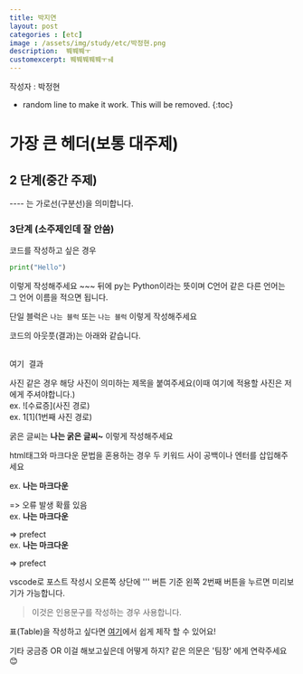 ```yaml
---  
title: 박지연
layout: post
categories : [etc]
image : /assets/img/study/etc/박정현.png
description:  붸붸붸ㅜ
customexcerpt: 붸붸붸붸붸ㅜㅞ 
---
```


<span class = "alert g">작성자 : 박정현</span>


<!-- 아래 2줄은 목차를 나타내기 위한 심볼이니 건들지 말아 주세요 -->
* random line to make it work. This will be removed.
{:toc} 

# 가장 큰 헤더(보통 대주제)

## 2 단계(중간 주제)
---- 는 가로선(구분선)을 의미합니다.


### 3단계 (소주제인데 잘 안씀)

코드를 작성하고 싶은 경우

~~~ py  
print("Hello")  
~~~  
이렇게 작성해주세요 ~~~ 뒤에 py는 Python이라는 뜻이며 C언어 같은 다른 언어는 그 언어 이름을 적으면 됩니다.

단일 블럭은 `나는 블럭` 또는 ```나는 블럭``` 이렇게 작성해주세요



코드의 아웃풋(결과)는 아래와 같습니다.  
<pre>  
여기 결과  
</pre>    


사진 같은 경우 해당 사진이 의미하는 제목을 붙여주세요(이때 여기에 적용할 사진은 저에게 주셔야합니다.)    
ex. ![수료증](사진 경로)      
ex. 1[1](1번째 사진 경로)    


 
굵은 글씨는 **나는 굵은 글씨~** 이렇게 작성해주세요  

html태그와 마크다운 문법을 혼용하는 경우 두 키워드 사이 공백이나 엔터를 삽입해주세요  

ex. **나는 마크다운**<p></p> => 오류 발생 확률 있음  
ex. **나는 마크다운**  <p></p> => prefect  
ex. **나는 마크다운**  
    <p></p>                    => prefect  

vscode로 포스트 작성시 오른쪽 상단에 ''' 버튼 기준 왼쪽 2번째 버튼을 누르면 미리보기가 가능합니다.
> 이것은 인용문구를 작성하는 경우 사용합니다.

표(Table)을 작성하고 싶다면 [여기](https://www.tablesgenerator.com/markdown_tables)에서 쉽게 제작 할 수 있어요!

기타 궁금증 OR 이걸 해보고싶은데 어떻게 하지? 같은 의문은 '팀장' 에게 연락주세요😊

